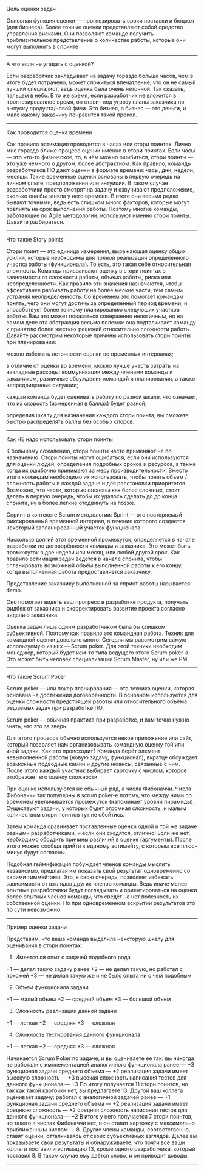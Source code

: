 Цель оценки задач

Основная функция оценки — прогнозировать сроки поставки и бюджет (для бизнеса). Более точные оценки представляют собой средство управления рисками. Они позволяют команде получить приблизительное представление о количестве работы, которые они могут выполнить в спринте

--------------------------------------------------------------------------------------------------------------------
А что если не угадать с оценкой?

Если разработчик закладывает на задачу гораздо больше часов, чем в итоге будет потрачено, может сложиться впечатление, что он не самый лучший специалист, ведь оценка была очень неточной. Так сказать, пальцем в небо. В то же время, если разработчик не вложится в прогнозированное время, он ставит под угрозу планы заказчика по выпуску продукта/новой фичи. Это бизнес, а бизнес — это деньги, и мало какому заказчику понравится такой прокол.

--------------------------------------------------------------------------------------------------------------------
Как проводится оценка времени

Как правило эстимация проводится в часах или стори поинтах. Лично мне гораздо ближе процесс оценки именно в стори поинтах. Если часы — это что-то физическое, то, в чём можно ошибиться, стори поинты — это уже немного о другом, более абстрактном.
Как правило, команды разработчиков ПО дают оценки в формате времени: часы, дни, недели, месяцы. Такие временные оценки основаны в первую очередь на личном опыте, предположении или интуиции. В таком случае разработчики просто смотрят на задачу и озвучивают предположение, сколько она бы заняла у него времени.
В итоге они весьма редко бывают точными, ведь есть слишком много факторов, которые могут повлиять на срок выполнения работы. Поэтому многие команды, работающие по Agile методологии, используют именно стори поинты. Давайте разбираться.

--------------------------------------------------------------------------------------------------------------------
Что такое Story points

Стори поинт — это единица измерения, выражающая оценку общих усилий, которые необходимы для полной реализации определенного участка работы (функционала). То есть, это такая себе относительная сложность.
Команды присваивают оценку в стори поинтах в зависимости от сложности работы, объема работы, риска или неопределенности.
Как правило эти значения назначаются, чтобы эффективнее разбивать работу на более мелкие части, тем самым устраняя неопределенность.
Со временем это помогает командам понять, чего они могут достичь за определенный период времени, и способствует более точному планированию следующих участков работы.
Вам это может показаться совершенно нелогичным, но на самом деле эта абстракция весьма полезна: она подталкивает команду к принятию более жестких решений относительно сложности работы.
Давайте рассмотрим некоторые причины использовать стори поинты при планировании:

можно избежать неточности оценки во временных интервалах;

в отличие от оценки во времени, можно лучше учесть затраты на накладные расходы: коммуникации между членами команды и заказчиком, различные обсуждения командой и планирования, а также непредвиденные ситуации;

каждая команда будет оценивать работу по разной шкале, что означает, что их скорость (измеренная в баллах) будет разной;

определив шкалу для назначения каждого стори поинта, вы сможете быстро распределять баллы без особых споров.

--------------------------------------------------------------------------------------------------------------------
Как НЕ надо использовать стори поинты

К большому сожалению, стори поинты часто применяют не по назначению.
Стори поинты могут ошибаться, если они используются для оценки людей, определения подробных сроков и ресурсов, а также когда их ошибочно принимают за меру производительности. Вместо этого командам необходимо их использовать, чтобы понять объем / сложность работы в каждой задаче и для расстановки приоритетов. Возможно, что части, которые оценены как более сложные, стоит делать в первую очередь, чтобы их удалось сделать до до конца спринта, ну а более легкие отодвинуть на позже.

Спринт в контексте Scrum методологии:
Sprint — это повторяемый фиксированный временной интервал, в течение которого создается некоторый запланированный участок функционала.

Насколько долгий этот временной промежуток, определяется в начале разработки по договорённости команды и заказчика. Это может быть промежуток в две недели или месяц, или любой другой срок.
Как правило эстимация задач ведется в начале спринта, чтобы спланировать возможный объём выполненной работы к его концу, когда выполненная работа предоставляется заказчику.

Представление заказчику выполненной за спринт работы называется demo.

Оно помогает видеть ваш прогресс в разработке продукта, получать фидбек от заказчика и скорректировать развитие проекта согласно видению заказчика.

Оценка задач лишь одним разработчиком была бы слишком субъективной. Поэтому как правило это командная работа. Техник для командной оценки довольно много. Сегодня мы рассмотрим самую используемую из них — Scrum poker. Для этой техники необходим менеджер, который будет кем-то типа ведущего этого Scrum poker-а. Это может быть человек специализации Scrum Master, ну или же PM.

--------------------------------------------------------------------------------------------------------------------
Что такое Scrum Poker

Scrum poker — или покер планирования — это техника оценки, которая основана на достижении договорённости. В основном используется для оценки сложности предстоящей работы или относительного объёма решаемых задач при разработке ПО.

Scrum poker — обычная практика при разработке, и вам точно нужно знать, что это за зверь.

Для этого процесса обычно используется некое приложение или сайт, который позволяет нам организовывать командную оценку той или иной задачи.
Как это происходит?
Команда берёт элемент невыполненной работы (новую задачу, функционал), вкратце обсуждает возможные подводные камни и другие нюансы, связанные с ним. После этого каждый участник выбирает карточку с числом, которое отображает его оценку сложности

При оценке используются не обычный ряд, а числа Фибоначчи.
Числа Фибоначчи так популярны в scrum poker-е потому, что между ними со временем увеличивается промежуток (напоминает уровни пирамиды). Существуют задачи, у которых будет огромная сложность, и малым количеством стори поинтов тут не обойтись.

Затем команда сравнивает поставленные оценки одной и той же задаче разными разработчиками, и если они сходятся, отлично!
Если же нет, необходимо обсудить причины различий в оценке (аргументы). После этого можно сообща прийти к единому эстимейту, с которым все плюс-минус будут согласны.

Подобная геймификация побуждает членов команды мыслить независимо, предлагая им показать свой результат одновременно со своими тиммейтами.
Это, в свою очередь, позволяет избежать зависимости от взглядов других членов команды.
Ведь иначе менее опытные разработчики будут поглядывать и ориентироваться на оценки более опытных членов команды, что сведёт на нет полезность их собственной оценки.
Но при одновременном вскрытии результатов это по сути невозможно.

--------------------------------------------------------------------------------------------------------------------
Пример оценки задачи

Представим, что ваша команда выделила некоторую шкалу для оценивания в стори поинтах:

1. Имеется ли опыт с задачей подобного рода

+1 — делал такую задачу ранее
+2 — не делал такую, но работал с похожей
+3 — не делал такую же и не было опыта ни с чем подобным

2. Объем функционала задачи

+1 — малый объем
+2 — средний объем
+3 — большой объем

3. Сложность реализации данной задачи

+1 — легкая
+2 — средняя
+3 — сложная

4. Сложность тестирования данного функционала

+1 — легкая
+2 — средняя
+3 — сложная

Начинается Scrum Poker по задаче, и вы оцениваете ее так:
вы никогда не работали с имплементацией аналогичного функционала ранее — +3
функционал задачи среднего объема — +2
реализация задачи имеет высокую сложность — +3
высокая сложность написания тестов для данного функционала — +3
По итогу получается 11 стори поинтов, но так как такой карточки нет, вы предлагаете 13. Другой ваш коллега оценивает задачу:
работал с аналогичной задачей ранее — +1
функционал задачи среднего объема — +2
реализация задачи имеет среднюю сложность — +2
средняя сложность написания тестов для данного функционала — +2
В итоге у него получается 7 стори поинтов, но такого в числах Фибоначчи нет, и он ставит карточку с максимально приближенным числом — 8.
Другие члены команды, соответственно, ставят оценки, отталкиваясь от своих субъективных взглядов.
Далее вы показываете свои результаты и обнаруживаете, что почти все ваши коллеги поставили эстимацию 13, кроме одного разработчика, который поставил 8. В таком случае ему даётся слово, и он приводит доводы.

--------------------------------------------------------------------------------------------------------------------